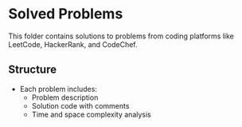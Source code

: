 # Solved Problems
This folder contains solutions to problems from coding platforms like LeetCode, HackerRank, and CodeChef.  

## Structure
- Each problem includes:
  - Problem description
  - Solution code with comments
  - Time and space complexity analysis
